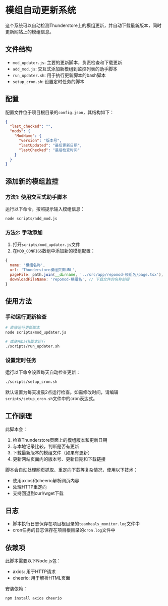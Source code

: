 # 模组自动更新系统

这个系统可以自动检测Thunderstore上的模组更新，并自动下载最新版本，同时更新网站上的模组信息。

## 文件结构

- `mod_updater.js`: 主要的更新脚本，负责检查和下载更新
- `add_mod.js`: 交互式添加新模组到监控列表的助手脚本
- `run_updater.sh`: 用于执行更新脚本的bash脚本
- `setup_cron.sh`: 设置定时任务的脚本

## 配置

配置文件位于项目根目录的`config.json`，其结构如下：

```json
{
  "last_checked": "",
  "mods": {
    "ModName": {
      "version": "版本号",
      "lastUpdated": "最后更新日期",
      "lastChecked": "最后检查时间"
    }
  }
}
```

## 添加新的模组监控

### 方法1: 使用交互式助手脚本

运行以下命令，按照提示输入模组信息：

```bash
node scripts/add_mod.js
```

### 方法2: 手动添加

1. 打开`scripts/mod_updater.js`文件
2. 在`MOD_CONFIGS`数组中添加新的模组配置：

```javascript
{
  name: '模组名称',
  url: 'Thunderstore模组页面URL',
  pageFile: path.join(__dirname, '../src/app/repomod-模组名/page.tsx'), // 网站中的页面文件路径
  downloadFileName: 'repomod-模组名', // 下载文件的名称前缀
}
```

## 使用方法

### 手动运行更新检查

```bash
# 直接运行更新脚本
node scripts/mod_updater.js

# 或使用bash脚本运行
./scripts/run_updater.sh
```

### 设置定时任务

运行以下命令设置每天自动检查更新：

```bash
./scripts/setup_cron.sh
```

默认设置为每天凌晨2点运行检查。如需修改时间，请编辑`scripts/setup_cron.sh`文件中的cron表达式。

## 工作原理

此脚本会：

1. 检查Thunderstore页面上的模组版本和更新日期
2. 与本地记录比较，判断是否有更新
3. 下载最新版本的模组文件（如果有更新）
4. 更新网站页面内的版本号、更新日期和下载链接

脚本会自动处理网页抓取、重定向下载等复杂情况，使用以下技术：
- 使用axios和cheerio解析网页内容
- 处理HTTP重定向
- 支持回退到curl/wget下载

## 日志

- 脚本执行日志保存在项目根目录的`teamheals_monitor.log`文件中
- cron任务的日志保存在项目根目录的`cron.log`文件中

## 依赖项

此脚本需要以下Node.js包：
- axios: 用于HTTP请求
- cheerio: 用于解析HTML页面

安装依赖：

```bash
npm install axios cheerio
``` 